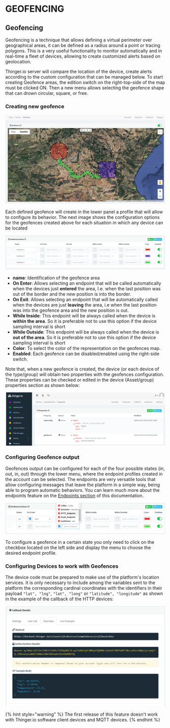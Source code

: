 # GEOFENCING

## Geofencing  

Geofencing is a technique that allows defining a virtual perimeter over geographical areas, it can be defined as a radius around a point or tracing polygons. This is a very useful functionality to monitor automatically and in real-time a fleet of devices, allowing to create customized alerts based on geolocation.

Thinger.io server will compare the location of the device, create alerts according to the custom configuration that can be managed below. To start creating Geofence areas, the edition switch on the right-top-side of the map must be clicked ON. Then a new menu allows selecting the geofence shape that can drown circular, square, or free. 

### Creating new geofence

![](../.gitbook/assets/image%20%28341%29.png)

Each defined geofence will create in the lower panel a profile that will allow to configure its behavior. The next image shows the configuration options for the geofences created above for each situation in which any device can be located

![](../.gitbook/assets/image%20%28331%29.png)

* **name**: Identification of the geofence area
* **On Enter**: Allows selecting an endpoint that will be called automatically when the devices just **entered** the area, I.e. when the last position was out of the border and the new position is into the border. 
* **On Exit**: Allows selecting an endpoint that will be automatically called when the devices are just **leaving** the area, i.e when the last position was into the geofence area and the new position is out. 
* **While Inside**: This endpoint will be always called when the device is **within the area**. So it is preferable not to use this option if the device sampling interval is short
* **While Outside**: This endpoint will be always called when the device is **out of the area**. So it is preferable not to use this option if the device sampling interval is short
* **Color**: To select the color of the representation on the geofences map.
* **Enabled**: Each geofence can be disabled/enabled using the right-side switch. 

Note that, when a new geofence is created, the device \(or each device of the type/group\) will obtain two properties with the geofences configuration. These properties can be checked or edited in the device \(Asset/group\) properties section as shown below:

![](../.gitbook/assets/image%20%28363%29.png)

### Configuring Geofence output

Geofences output can be configured for each of the four possible states \(in, out, in, out\) through the lower menu, where the endpoint profiles created in the account can be selected. The endpoints are very versatile tools that allow configuring messages that leave the platform in a simple way, being able to program automatic behaviors. You can learn much more about the endpoints feature on the [Endpoints section](endpoints-1.md) of this documentation. 

![](../.gitbook/assets/image%20%28361%29.png)

To configure a geofence in a certain state you only need to click on the checkbox located on the left side and display the menu to choose the desired endpoint profile.

### Configuring Devices to work with Geofences

The device code must be prepared to make use of the platform's location services. It is only necessary to include among the variables sent to the platform the corresponding cardinal coordinates with the identifiers in their payload `"lat", "lng"`, `"lat", "long"` or `"latitude", "longitude"` as shown in the example of the callback of the HTTP devices:

![](../.gitbook/assets/image%20%28362%29.png)

{% hint style="warning" %}
The first release of this feature doesn't work with Thinger.io software client devices and MQTT devices. 
{% endhint %}

